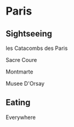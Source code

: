 # Paris

## Sightseeing

les Catacombs des Paris

Sacre Coure

Montmarte

Musee D'Orsay

## Eating

Everywhere
